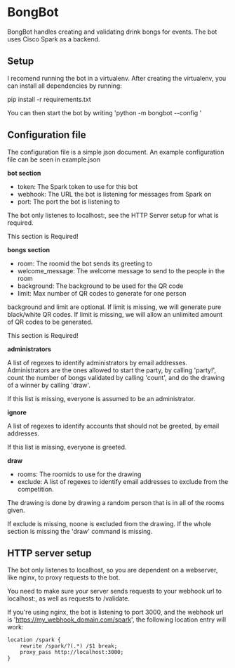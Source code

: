 BongBot
=======

BongBot handles creating and validating drink bongs for events. The bot uses Cisco Spark as a backend.

Setup
-----

I recomend running the bot in a virtualenv. After creating the virtualenv, you can install all dependencies by
running:

pip install -r requirements.txt

You can then start the bot by writing 'python -m bongbot --config <config file>'

Configuration file
------------------

The configuration file is a simple json document. An example configuration file can be seen in
example.json

**bot section**

- token: The Spark token to use for this bot
- webhook: The URL the bot is listening for messages from Spark on
- port: The port the bot is listening to

The bot only listenes to localhost:<port>, see the HTTP Server setup for what is required.

This section is Required!

**bongs section**

- room: The roomid the bot sends its greeting to
- welcome_message: The welcome message to send to the people in the room
- background: The background to be used for the QR code
- limit: Max number of QR codes to generate for one person

background and limit are optional. If limit is missing, we will generate pure black/white QR codes.
If limit is missing, we will allow an unlimited amount of QR codes to be generated.

This section is Required!

**administrators**

A list of regexes to identify administrators by email addresses. Administrators are the ones allowed
to start the party, by calling 'party!', count the number of bongs validated by calling 'count', and
do the drawing of a winner by calling 'draw'.

If this list is missing, everyone is assumed to be an administrator.

**ignore**

A list of regexes to identify accounts that should not be greeted, by email addresses.

If this list is missing, everyone is greeted.

**draw**

- rooms: The roomids to use for the drawing
- exclude: A list of regexes to identify email addresses to exclude from the competition.

The drawing is done by drawing a random person that is in all of the rooms given.

If exclude is missing, noone is excluded from the drawing. If the whole section is missing the 'draw' command
is missing.

HTTP server setup
-----------------

The bot only listenes to localhost, so you are dependent on a webserver, like nginx, to proxy requests to the bot.

You need to make sure your server sends requests to your webhook url to localhost:<configured port>, as well as
requests to <configure webhook>/validate.

If you're using nginx, the bot is listening to port 3000, and the webhook url is 'https://my_webhook_domain.com/spark',
the following location entry will work:

    location /spark {
        rewrite /spark/?(.*) /$1 break;
        proxy_pass http://localhost:3000;
    }
